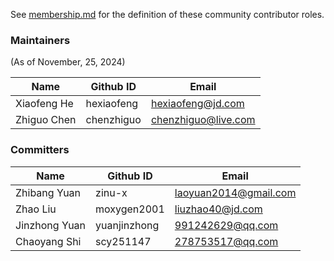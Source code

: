 See [membership.md](./membership.md) for the definition of these community contributor roles.

### Maintainers

(As of November, 25, 2024)

| Name        | Github ID  | Email                 |
|-------------|------------|-----------------------|
| Xiaofeng He | hexiaofeng | <hexiaofeng@jd.com>   |
| Zhiguo Chen | chenzhiguo | <chenzhiguo@live.com> |

### Committers

| Name          | Github ID    | Email                   |
|---------------|--------------|-------------------------|
| Zhibang Yuan  | zinu-x       | <laoyuan2014@gmail.com> |
| Zhao Liu      | moxygen2001  | <liuzhao40@jd.com>      |
| Jinzhong Yuan | yuanjinzhong | <991242629@qq.com>      |
| Chaoyang Shi  | scy251147    | <278753517@qq.com>      |

